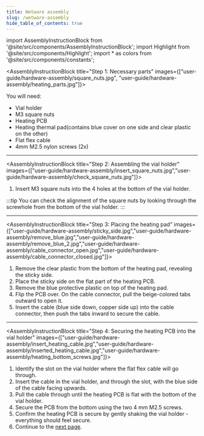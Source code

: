 ```yaml
---
title: Wetware assembly
slug: /wetware-assembly
hide_table_of_contents: true
---
```


import AssemblyInstructionBlock from '@site/src/components/AssemblyInstructionBlock';
import Highlight from '@site/src/components/Highlight';
import * as colors from '@site/src/components/constants';


<AssemblyInstructionBlock title="Step 1: Necessary parts" images={["user-guide/hardware-assembly/square_nuts.jpg", "user-guide/hardware-assembly/heating_parts.jpg"]}>

You will need:
*	<Highlight color={colors.blue}>Vial holder</Highlight>
*	<Highlight color={colors.red}>M3 square nuts </Highlight>
*	<Highlight color={colors.orange}>Heating PCB</Highlight>
*	<Highlight color={colors.magenta}>Heating thermal pad</Highlight>(contains blue cover on one side and clear plastic on the other)
*	<Highlight color={colors.green}>Flat flex cable</Highlight>
*	<Highlight color={colors.teal}>4mm M2.5 nylon screws (2x)</Highlight>

</AssemblyInstructionBlock>

-----

<AssemblyInstructionBlock title="Step 2: Assembling the vial holder" images={["user-guide/hardware-assembly/insert_square_nuts.jpg","user-guide/hardware-assembly/check_square_nuts.jpg"]}>

1.	Insert <Highlight color={colors.blue}>M3 square nuts</Highlight> into the 4 holes at the bottom of the vial holder.

:::tip
You can check the alignment of the square nuts by looking through the screwhole from the bottom of the vial holder. 
:::

</AssemblyInstructionBlock>

-----

<AssemblyInstructionBlock title="Step 3: Placing the heating pad" images={["user-guide/hardware-assembly/sticky_side.jpg","user-guide/hardware-assembly/remove_blue.jpg","user-guide/hardware-assembly/remove_blue_2.jpg","user-guide/hardware-assembly/cable_connector_open.jpg","user-guide/hardware-assembly/cable_connector_closed.jpg"]}>

1.	Remove the clear plastic from the bottom of the heating pad, revealing the sticky side. 
2.	Place the sticky side on the flat part of the heating PCB.
3.	Remove the blue protective plastic on top of the heating pad. 
4.	Flip the PCB over. On the cable connector, <Highlight color={colors.red}>pull the beige-colored tabs outward</Highlight> to open it.
5.	<Highlight color={colors.green}>Insert the cable</Highlight> (blue side down, copper side up) into the cable connector, then <Highlight color={colors.orange}>push the tabs inward</Highlight> to secure the cable.

</AssemblyInstructionBlock>

-----

<AssemblyInstructionBlock title="Step 4: Securing the heating PCB into the vial holder" images={["user-guide/hardware-assembly/insert_heating_cable.jpg","user-guide/hardware-assembly/inserted_heating_cable.jpg","user-guide/hardware-assembly/heating_bottom_screws.jpg"]}>

1.	Identify the <Highlight color={colors.magenta}>slot</Highlight> on the vial holder where the flat flex cable will go through.
2.	Insert the cable in the vial holder, and through the slot, with the blue side of the cable facing upwards.
3.	Pull the cable through until the heating PCB is flat with the bottom of the vial holder.
4.	Secure the PCB from the bottom using the <Highlight color={colors.teal}>two 4 mm M2.5 screws</Highlight>.
5.  Confirm the heating PCB is secure by gently shaking the vial holder - everything should feel secure.
6.	Continue to the [next page](/user-guide/putting-it-together).


</AssemblyInstructionBlock>